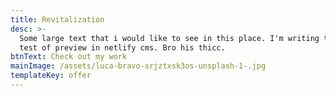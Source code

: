 ```yaml
---
title: Revitalization
desc: >-
  Some large text that i would like to see in this place. I'm writing this as a
  test of preview in netlify cms. Bro his thicc.
btnText: Check out my work
mainImage: /assets/luca-bravo-srjztxsk3os-unsplash-1-.jpg
templateKey: offer
---
```

